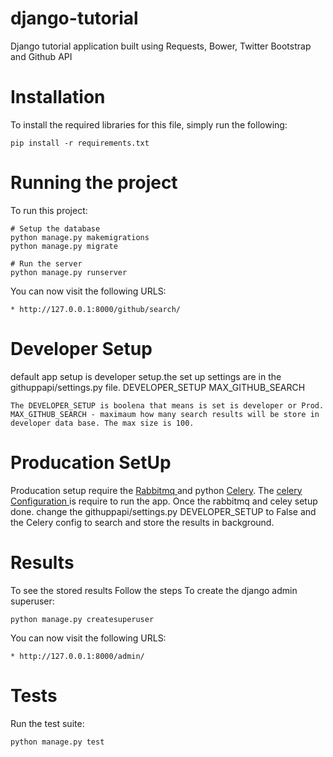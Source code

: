 # django-tutorial

Django tutorial application built using Requests, Bower, Twitter Bootstrap and Github API

# Installation

To install the required libraries for this file, simply run the following:

    pip install -r requirements.txt


# Running the project

To run this project:


    # Setup the database
    python manage.py makemigrations
    python manage.py migrate
    
    # Run the server
    python manage.py runserver

You can now visit the following URLS:

	* http://127.0.0.1:8000/github/search/


# Developer Setup

default app setup is developer setup.the set up settings are in the githuppapi/settings.py file.
        DEVELOPER_SETUP
        MAX_GITHUB_SEARCH

    The DEVELOPER_SETUP is boolena that means is set is developer or Prod.
    MAX_GITHUB_SEARCH - maximaum how many search results will be store in developer data base. The max size is 100.    
    

# Producation SetUp

Producation setup require the <a href="https://www.rabbitmq.com/download.html"> Rabbitmq </a> and python <a href="http://www.celeryproject.org/"> Celery</a>.
The <a href="http://docs.celeryproject.org/en/latest/getting-started/brokers/rabbitmq.html"> celery Configuration </a> is require to run the app. Once the rabbitmq and celey setup done. change the githuppapi/settings.py DEVELOPER_SETUP to False and the Celery config to search and store the results in background.



# Results

To see the stored results Follow the steps
To create the django admin superuser:

    python manage.py createsuperuser

You can now visit the following URLS:

   	* http://127.0.0.1:8000/admin/

  # Tests

Run the test suite:

    python manage.py test
   
